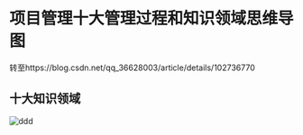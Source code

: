 # 项目管理十大管理过程和知识领域思维导图 
转至https://blog.csdn.net/qq_36628003/article/details/102736770
## 十大知识领域
![ddd](https://imgconvert.csdnimg.cn/aHR0cHM6Ly81YjA5ODhlNTk1MjI1LmNkbi5zb2h1Y3MuY29tL2ltYWdlcy8yMDE3MDkyNi9iMWNkYzJhMDhhOTY0YmYwOWZhZGM0MmI4MzdlZjllMC5wbmc?x-oss-process=image/format,png)
